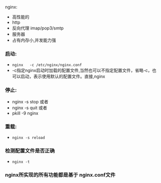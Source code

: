 nginx:
  - 高性能的
  - http
  - 反向代理 imap/pop3/smtp
  - 服务器
  - 占有内存小,并发能力强

  

### 启动:
  - `nginx   -c /etc/nginx/nginx.conf  `
  - -c指定nginx启动时加载的配置文件,当然也可以不指定配置文件，省略-c，也可以启动，表示使用默认的配置文件。直接,nginx

### 停止:
  - nginx -s stop 或者
  - nginx -s quit 或者
  - pkill -9 nginx

### 重载:
  - `nginx -s reload`

### 检测配置文件是否正确
  - `nginx -t`

### nginx所实现的所有功能都是基于 nginx.conf文件